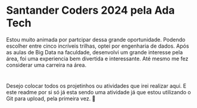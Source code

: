 # Santander Coders 2024 pela Ada Tech
Estou muito animada por partcipar dessa grande oportunidade. Podendo escolher entre cinco incríveis trilhas, optei por engenharia de dados. Após as aulas de Big Data na faculdade, desenvolvi um grande interesse pela área, foi uma experiencia bem divertida e interessante. Até mesmo me fez considerar uma carreira na área.
#
Desejo colocar todos os projetinhos ou atividades que irei realizar aqui. E este readme por si só já esta sendo uma atividade já que estou utilizando o Git para upload, pela primeira vez. 🩷
